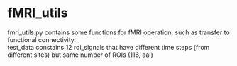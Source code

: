 # fMRI_utils  
fmri_utils.py contains some functions for fMRI operation, such as transfer to functional connectivity.  
test_data constains 12 roi_signals that have different time steps (from different sites) but same number of ROIs (116, aal)
